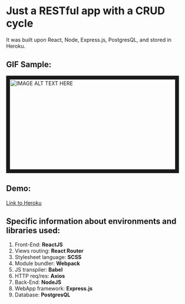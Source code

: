 # Just a RESTful app with a CRUD cycle
It was built upon React, Node, Express.js, PostgresQL, and stored in Heroku.

## GIF Sample:

<img src="https://user-images.githubusercontent.com/28744826/46707402-5f411580-cbff-11e8-8b79-aaf1edb0984a.gif"
alt="IMAGE ALT TEXT HERE" width="449" height="244" border="10" />

## Demo:
[Link to Heroku](https://sleepy-refuge-43913.herokuapp.com/)

## Specific information about environments and libraries used:
 1. Front-End: **ReactJS**
 2. Views routing: **React Router**
 3. Stylesheet language: **SCSS**
 3. Module bundler: **Webpack**
 4. JS transpiler: **Babel**
 5. HTTP req/res: **Axios**
 6. Back-End: **NodeJS**
 7. WebApp framework: **Express.js**
 8. Database: **PostgresQL**
